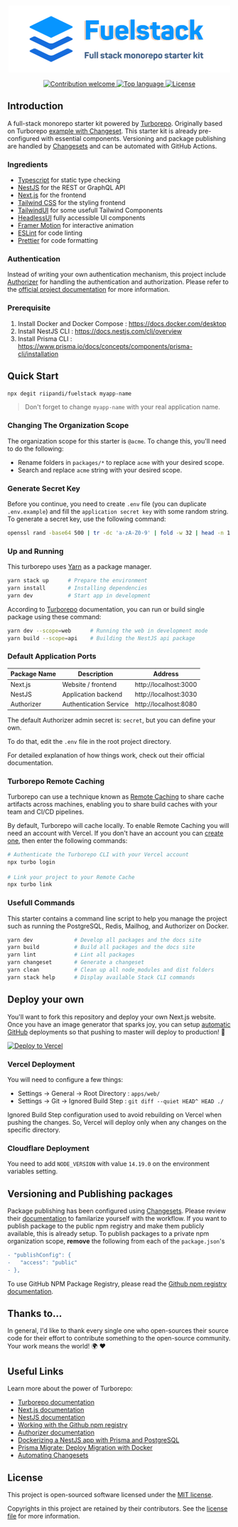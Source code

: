 <p align="center"><img src="./banner.svg" width="500" height="150" alt="Project Logo"></p>
<p align="center">
    <a href="https://github.com/riipandi/fuelstack/pulse">
        <img src="https://img.shields.io/badge/Contributions-welcome-blue.svg?style=flat-square" alt="Contribution welcome">
    </a>
    <a href="https://github.com/riipandi/fuelstack">
        <img src="https://img.shields.io/github/languages/top/riipandi/fuelstack?style=flat-square" alt="Top language">
    </a>
    <a href="https://aris.mit-license.org">
        <img src="https://img.shields.io/github/license/riipandi/fuelstack?style=flat-square" alt="License">
    </a>
</p>

## Introduction

A full-stack monorepo starter kit powered by [Turborepo](https://turborepo.org). Originally based on Turborepo 
[example with Changeset](https://github.com/vercel/turborepo/tree/main/examples/with-changesets). This starter 
kit is already pre-configured with essential components. Versioning and package publishing are handled by 
[Changesets][changeset] and can be automated with GitHub Actions.

### Ingredients

- [Typescript](https://www.typescriptlang.org) for static type checking
- [NestJS](https://nestjs.com) for the REST or GraphQL API
- [Next.js](https://nextjs.org) for the frontend
- [Tailwind CSS](https://tailwindcss.com) for the styling frontend
- [TailwindUI](https://tailwindui.com) for some usefull Tailwind Components
- [HeadlessUI](https://headlessui.dev) fully accessible UI components
- [Framer Motion](https://www.framer.com/motion) for interactive animation
- [ESLint](https://eslint.org) for code linting
- [Prettier](https://prettier.io) for code formatting

### Authentication

Instead of writing your own authentication mechanism, this project include [Authorizer](https://authorizer.dev) for 
handling the authentication and authorization. Please refer to the [official project documentation](https://docs.authorizer.dev) 
for more information.

### Prerequisite

1. Install Docker and Docker Compose : https://docs.docker.com/desktop
2. Install NestJS CLI : https://docs.nestjs.com/cli/overview
3. Install Prisma CLI : https://www.prisma.io/docs/concepts/components/prisma-cli/installation


## Quick Start

```bash
npx degit riipandi/fuelstack myapp-name
```

> Don't forget to change `myapp-name` with your real application name.

### Changing The Organization Scope

The organization scope for this starter is `@acme`. To change this, you'll need to do the following:

- Rename folders in `packages/*` to replace `acme` with your desired scope.
- Search and replace `acme` string with your desired scope.

### Generate Secret Key

Before you continue, you need to create `.env` file (you can duplicate `.env.example`) and 
fill the `application secret key` with some random string. To generate a secret key, use 
the following command:

```sh
openssl rand -base64 500 | tr -dc 'a-zA-Z0-9' | fold -w 32 | head -n 1
```

### Up and Running

This turborepo uses [Yarn](https://classic.yarnpkg.com/lang/en) as a package manager.

```sh
yarn stack up      # Prepare the environment
yarn install       # Installing dependencies
yarn dev           # Start app in development
```

According to [Turborepo](https://turborepo.org/docs/features/scopes) documentation,
you can run or build single package using these command:

```sh
yarn dev --scope=web      # Running the web in development mode
yarn build --scope=api    # Building the NestJS api package
```

### Default Application Ports

| Package Name     | Description                  | Address
|------------------|------------------------------|-----------------------
| Next.js          | Website / frontend           | http://localhost:3000
| NestJS           | Application backend          | http://localhost:3030
| Authorizer       | Authentication Service       | http://localhost:8080

The default Authorizer admin secret is: `secret`, but you can define your own. 

To do that, edit the `.env` file in the root project directory.

For detailed explanation of how things work, check out their official documentation.

### Turborepo Remote Caching

Turborepo can use a technique known as [Remote Caching](https://turborepo.org/docs/features/remote-caching) 
to share cache artifacts across machines, enabling you to share build caches with your team and CI/CD pipelines.

By default, Turborepo will cache locally. To enable Remote Caching you will need an account with Vercel.
If you don't have an account you can [create one](https://vercel.com/signup), then enter the following commands:

```sh
# Authenticate the Turborepo CLI with your Vercel account
npx turbo login

# Link your project to your Remote Cache
npx turbo link
```

### Usefull Commands

This starter contains a command line script to help you manage the project such as running 
the PostgreSQL, Redis, Mailhog, and Authorizer on Docker.

```sh
yarn dev             # Develop all packages and the docs site
yarn build           # Build all packages and the docs site
yarn lint            # Lint all packages
yarn changeset       # Generate a changeset
yarn clean           # Clean up all node_modules and dist folders
yarn stack help      # Display available Stack CLI commands
```

## Deploy your own

You'll want to fork this repository and deploy your own Next.js website. Once you have an
image generator that sparks joy, you can setup [automatic GitHub](https://vercel.com/github)
deployments so that pushing to master will deploy to production! 🚀

[![Deploy to Vercel](https://vercel.com/button)][vercel-deploy]

### Vercel Deployment

You will need to configure a few things:

- Settings -> General -> Root Directory : `apps/web/`
- Settings -> Git -> Ignored Build Step : `git diff --quiet HEAD^ HEAD ./`

Ignored Build Step configuration used to avoid rebuilding on Vercel when pushing the changes.
So, Vercel will deploy only when any changes on the specific directory.

### Cloudflare Deployment

You need to add `NODE_VERSION` with value `14.19.0` on the environment variables setting.

## Versioning and Publishing packages

Package publishing has been configured using [Changesets](https://github.com/changesets/changesets). Please review their [documentation](https://github.com/changesets/changesets#documentation) to familarize yourself with the workflow.
If you want to publish package to the public npm registry and make them publicly available, 
this is already setup. To publish packages to a private npm organization scope, **remove** 
the following from each of the `package.json`'s

```diff
- "publishConfig": {
-   "access": "public"
- },
```

To use GitHub NPM Package Registry, please read the [Github npm registry documentation][github-npm-docs].

## Thanks to...

In general, I'd like to thank every single one who open-sources their
source code for their effort to contribute something to the open-source
community. Your work means the world! 🌍 ❤️

## Useful Links

Learn more about the power of Turborepo:

- [Turborepo documentation](https://turborepo.org/docs)
- [Next.js documentation](https://nextjs.org/docs)
- [NestJS documentation](https://docs.nestjs.com)
- [Working with the Github npm registry](https://docs.github.com/en/packages/working-with-a-github-packages-registry/working-with-the-npm-registry#publishing-a-package-using-publishconfig-in-the-packagejson-file)
- [Authorizer documentation](https://docs.authorizer.dev)
- [Dockerizing a NestJS app with Prisma and PostgreSQL](https://notiz.dev/blog/dockerizing-nestjs-with-prisma-and-postgresql#perform-migrations-with-docker)
- [Prisma Migrate: Deploy Migration with Docker](https://notiz.dev/blog/prisma-migrate-deploy-with-docker#perform-migrations-with-docker)
- [Automating Changesets](https://github.com/changesets/changesets/blob/main/docs/automating-changesets.md)
## License

This project is open-sourced software licensed under the [MIT license](https://aris.mit-license.org).

Copyrights in this project are retained by their contributors.
See the [license file](./license.txt) for more information.

[changeset]: https://github.com/changesets/changesets
[vercel-deploy]: https://vercel.com/new/clone?repository-url=https://github.com/riipandi/fuelstack&project-name=fuelstack&repo-name=fuelstack&env=NEXT_PUBLIC_SITE_URL,NEXT_PUBLIC_MAINTENANCE_MODE
[github-npm-docs]: https://docs.github.com/en/packages/working-with-a-github-packages-registry/working-with-the-npm-registry#publishing-a-package-using-publishconfig-in-the-packagejson-file
